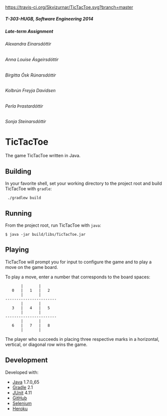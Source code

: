 https://travis-ci.org/Skvizurnar/TicTacToe.svg?branch=master

##### T-303-HUGB, Software Engineering 2014
##### Late-term Assignment

###### Alexandra Einarsdóttir
###### Anna Louise Ásgeirsdóttir
###### Birgitta Ósk Rúnarsdóttir
###### Kolbrún Freyja Davidsen
###### Perla Þrastardóttir
###### Sonja Steinarsdóttir

TicTacToe
=========

The game TicTacToe written in Java.

Building
--------

In your favorite shell, set your working directory to the project root and build TicTacToe with `gradle`:
   
     ./gradlew build

Running
-------

From the project root, run TicTacToe with `java`:
   
    $ java -jar build/libs/TicTacToe.jar

Playing
-------

TicTacToe will prompt you for input to configure the game and to play a move on the game board.

To play a move, enter a number that corresponds to the board spaces:


           |       |
       0   |   1   |   2
           |       |
    -----------------------
           |       |
       3   |   4   |   5
           |       |
    -----------------------
           |       |
       6   |   7   |   8
           |       |

The player who succeeds in placing three respective marks in a horizontal, vertical, or diagonal row wins the game.

Development
-----------

Developed with:

* [Java](openjdk.java.net) 1.7.0_65
* [Gradle](http://www.gradle.org/) 2.1
* [JUnit](http://junit.org/) 4.11
* [GitHub](https://github.com/)
* [Selenium](http://www.seleniumhq.org) 
* [Heroku](https://www.heroku.com)


